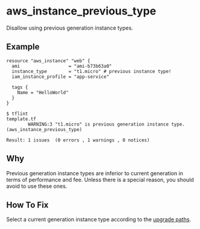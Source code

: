 # aws_instance_previous_type

Disallow using previous generation instance types.

## Example

```hcl
resource "aws_instance" "web" {
  ami                  = "ami-b73b63a0"
  instance_type        = "t1.micro" # previous instance type!
  iam_instance_profile = "app-service"

  tags {
    Name = "HelloWorld"
  }
}
```

```
$ tflint
template.tf
        WARNING:3 "t1.micro" is previous generation instance type. (aws_instance_previous_type)

Result: 1 issues  (0 errors , 1 warnings , 0 notices)
```

## Why

Previous generation instance types are inferior to current generation in terms of performance and fee. Unless there is a special reason, you should avoid to use these ones.

## How To Fix

Select a current generation instance type according to the [upgrade paths](https://aws.amazon.com/ec2/previous-generation/).
